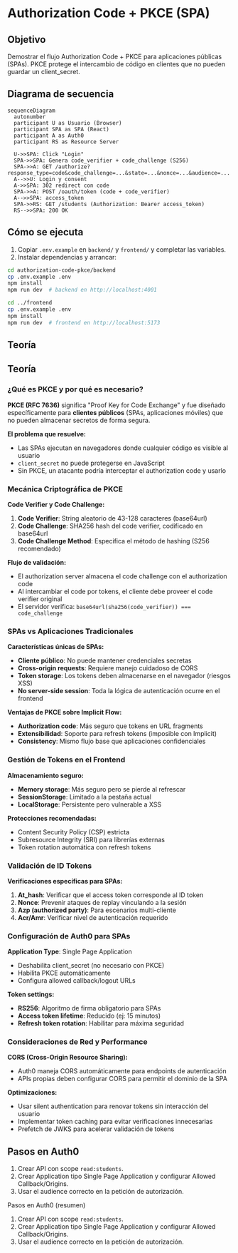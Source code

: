 # Authorization Code + PKCE (SPA)

## Objetivo

Demostrar el flujo Authorization Code + PKCE para aplicaciones públicas (SPAs). PKCE protege el intercambio de código en clientes que no pueden guardar un client_secret.

## Diagrama de secuencia

```mermaid
sequenceDiagram
  autonumber
  participant U as Usuario (Browser)
  participant SPA as SPA (React)
  participant A as Auth0
  participant RS as Resource Server

  U->>SPA: Click "Login"
  SPA->>SPA: Genera code_verifier + code_challenge (S256)
  SPA->>A: GET /authorize?response_type=code&code_challenge=...&state=...&nonce=...&audience=...
  A-->>U: Login y consent
  A->>SPA: 302 redirect con code
  SPA->>A: POST /oauth/token (code + code_verifier)
  A-->>SPA: access_token
  SPA->>RS: GET /students (Authorization: Bearer access_token)
  RS-->>SPA: 200 OK
```

## Cómo se ejecuta

1. Copiar `.env.example` en `backend/` y `frontend/` y completar las variables.
2. Instalar dependencias y arrancar:

```bash
cd authorization-code-pkce/backend
cp .env.example .env
npm install
npm run dev  # backend en http://localhost:4001

cd ../frontend
cp .env.example .env
npm install
npm run dev  # frontend en http://localhost:5173
```

## Teoría

## Teoría

### ¿Qué es PKCE y por qué es necesario?

**PKCE (RFC 7636)** significa "Proof Key for Code Exchange" y fue diseñado específicamente para **clientes públicos** (SPAs, aplicaciones móviles) que no pueden almacenar secretos de forma segura.

**El problema que resuelve:**
- Las SPAs ejecutan en navegadores donde cualquier código es visible al usuario
- `client_secret` no puede protegerse en JavaScript
- Sin PKCE, un atacante podría interceptar el authorization code y usarlo

### Mecánica Criptográfica de PKCE

**Code Verifier y Code Challenge:**
1. **Code Verifier**: String aleatorio de 43-128 caracteres (base64url)
2. **Code Challenge**: SHA256 hash del code verifier, codificado en base64url
3. **Code Challenge Method**: Especifica el método de hashing (S256 recomendado)

**Flujo de validación:**
- El authorization server almacena el code challenge con el authorization code
- Al intercambiar el code por tokens, el cliente debe proveer el code verifier original
- El servidor verifica: `base64url(sha256(code_verifier)) === code_challenge`

### SPAs vs Aplicaciones Tradicionales

**Características únicas de SPAs:**
- **Cliente público**: No puede mantener credenciales secretas
- **Cross-origin requests**: Requiere manejo cuidadoso de CORS
- **Token storage**: Los tokens deben almacenarse en el navegador (riesgos XSS)
- **No server-side session**: Toda la lógica de autenticación ocurre en el frontend

**Ventajas de PKCE sobre Implicit Flow:**
- **Authorization code**: Más seguro que tokens en URL fragments
- **Extensibilidad**: Soporte para refresh tokens (imposible con Implicit)
- **Consistency**: Mismo flujo base que aplicaciones confidenciales

### Gestión de Tokens en el Frontend

**Almacenamiento seguro:**
- **Memory storage**: Más seguro pero se pierde al refrescar
- **SessionStorage**: Limitado a la pestaña actual
- **LocalStorage**: Persistente pero vulnerable a XSS

**Protecciones recomendadas:**
- Content Security Policy (CSP) estricta
- Subresource Integrity (SRI) para librerías externas
- Token rotation automática con refresh tokens

### Validación de ID Tokens

**Verificaciones específicas para SPAs:**
1. **At_hash**: Verificar que el access token corresponde al ID token
2. **Nonce**: Prevenir ataques de replay vinculando a la sesión
3. **Azp (authorized party)**: Para escenarios multi-cliente
4. **Acr/Amr**: Verificar nivel de autenticación requerido

### Configuración de Auth0 para SPAs

**Application Type**: Single Page Application
- Deshabilita client_secret (no necesario con PKCE)
- Habilita PKCE automáticamente
- Configura allowed callback/logout URLs

**Token settings:**
- **RS256**: Algoritmo de firma obligatorio para SPAs
- **Access token lifetime**: Reducido (ej: 15 minutos)
- **Refresh token rotation**: Habilitar para máxima seguridad

### Consideraciones de Red y Performance

**CORS (Cross-Origin Resource Sharing):**
- Auth0 maneja CORS automáticamente para endpoints de autenticación
- APIs propias deben configurar CORS para permitir el dominio de la SPA

**Optimizaciones:**
- Usar silent authentication para renovar tokens sin interacción del usuario
- Implementar token caching para evitar verificaciones innecesarias
- Prefetch de JWKS para acelerar validación de tokens

## Pasos en Auth0

1. Crear API con scope `read:students`.
2. Crear Application tipo Single Page Application y configurar Allowed Callback/Origins.
3. Usar el audience correcto en la petición de autorización.

Pasos en Auth0 (resumen)

1. Crear API con scope `read:students`.
2. Crear Application tipo Single Page Application y configurar Allowed Callback/Origins.
3. Usar el audience correcto en la petición de autorización.
